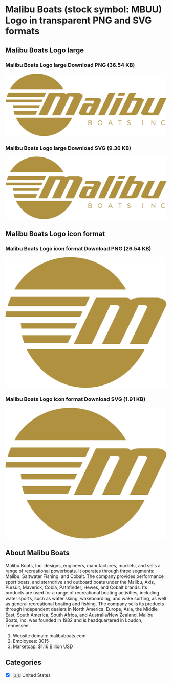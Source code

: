 # Malibu Boats (stock symbol: MBUU) Logo in transparent PNG and SVG formats

## Malibu Boats Logo large

### Malibu Boats Logo large Download PNG (36.54 KB)

![Malibu Boats Logo large Download PNG (36.54 KB)](/img/orig/MBUU_BIG-36548469.png)

### Malibu Boats Logo large Download SVG (9.36 KB)

![Malibu Boats Logo large Download SVG (9.36 KB)](/img/orig/MBUU_BIG-7eddc02f.svg)

## Malibu Boats Logo icon format

### Malibu Boats Logo icon format Download PNG (26.54 KB)

![Malibu Boats Logo icon format Download PNG (26.54 KB)](/img/orig/MBUU-81e41f9f.png)

### Malibu Boats Logo icon format Download SVG (1.91 KB)

![Malibu Boats Logo icon format Download SVG (1.91 KB)](/img/orig/MBUU-c39ab2bb.svg)

## About Malibu Boats

Malibu Boats, Inc. designs, engineers, manufactures, markets, and sells a range of recreational powerboats. It operates through three segments: Malibu, Saltwater Fishing, and Cobalt. The company provides performance sport boats, and sterndrive and outboard boats under the Malibu, Axis, Pursuit, Maverick, Cobia, Pathfinder, Hewes, and Cobalt brands. Its products are used for a range of recreational boating activities, including water sports, such as water skiing, wakeboarding, and wake surfing, as well as general recreational boating and fishing. The company sells its products through independent dealers in North America, Europe, Asia, the Middle East, South America, South Africa, and Australia/New Zealand. Malibu Boats, Inc. was founded in 1982 and is headquartered in Loudon, Tennessee.

1. Website domain: malibuboats.com
2. Employees: 3015
3. Marketcap: $1.16 Billion USD


## Categories
- [x] 🇺🇸 United States
